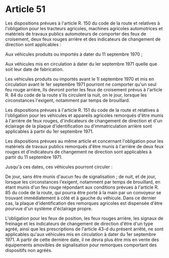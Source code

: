 # Article 51

Les dispositions prévues à l'article R. 150 du code de la route et relatives à l'obligation pour les tracteurs agricoles, machines agricoles automotrices et matériels de travaux publics automoteurs de comporter des feux de croisement, deux feux rouges arrière et des indicateurs de changement de direction sont applicables :

Aux véhicules produits ou importés à dater du 11 septembre 1970 ;

Aux véhicules mis en circulation à dater du ler  septembre 1971 quelle que soit leur date de fabrication.

Les véhicules produits ou importés avant le 1l septembre 1970 et mis en circulation avant le 1er septembre 1971 pourront ne comporter qu'un seul feu rouge arrière, Ils devront porter les feux de croisement prévus à l'article R. 84 du code de la route s'ils circulent la nuit, on le jour, lorsque les circonstances l'exigent, notamment par temps de brouillard.

Les dispositions prévues à l'article R. 151 du code de la route et relatives à l'obligation pour les véhicules et appareils agricoles remorqués d'être munis à l'arrière de feux rouges, d'indicateurs de changement de direction et d'un éclairage de la plaque d'identification ou d'immatriculation arrière sont applicables à partir du 1er septembre 1971.

Les dispositions prévues au même article et concernant l'obliga­tion pour les matériels de travaux publics remorqués d'être munis à l'arrière de deux feux rouges et d'indicateurs de changement ne direction sont applicables à partir du 11 septembre 1971.

Jusqu'à ces dates, ces véhicules pourront circuler :

De jour, sans être munis d'aucun feu de signalisation ; de nuit, et de jour, lorsque les circonstances l'exigent, notamment par temps de brouillard, en étant munis d'un feu rouge répondant aux conditions prévues à l'article R. 85 du code de la route, qui pourra être porté à la main par un convoyeur se trouvant immédiatement à côté et à gauche du véhicule. Dans ce dernier cas, la plaque d'identification des remorques agricoles est dispensée d'être pourvue d'un système d'éclairage propre.

L'obligation pour les feux de position, les feux rouges arrière, les signaux de freinage et les indicateurs de changement de direction d'être d'un type agréé, ainsi que les prescriptions de l'article 43-d du présent arrêté, ne sont applicables qu'aux véhicules mis en circulation à dater du 1er septembre 1971. A partir de cette dernière date, il ne devra plus être mis en vente des équipements amovibles de signalisation pour remorques comportant des dispositifs non agréés.
